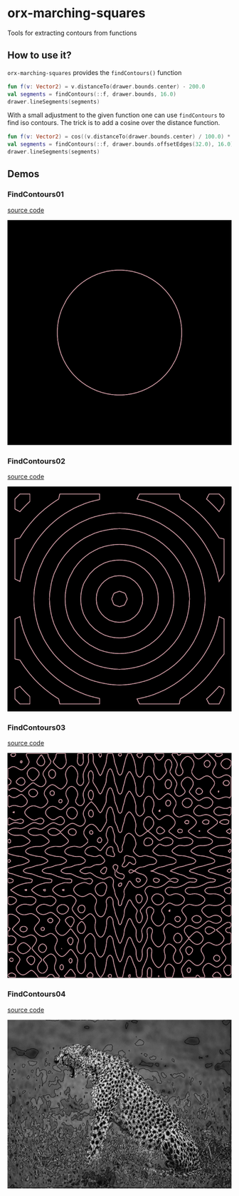 # orx-marching-squares

Tools for extracting contours from functions

## How to use it?

`orx-marching-squares` provides the `findContours()` function

```kotlin
fun f(v: Vector2) = v.distanceTo(drawer.bounds.center) - 200.0
val segments = findContours(::f, drawer.bounds, 16.0)
drawer.lineSegments(segments)
```

With a small adjustment to the given function one can use `findContours` to find iso contours. The trick is to add a cosine over the distance function.

```kotlin
fun f(v: Vector2) = cos((v.distanceTo(drawer.bounds.center) / 100.0) * 2 * PI)
val segments = findContours(::f, drawer.bounds.offsetEdges(32.0), 16.0)
drawer.lineSegments(segments)
```
<!-- __demos__ -->
## Demos
### FindContours01
[source code](src/jvmDemo/kotlin/FindContours01.kt)

![FindContours01Kt](https://raw.githubusercontent.com/openrndr/orx/media/orx-marching-squares/images/FindContours01Kt.png)

### FindContours02
[source code](src/jvmDemo/kotlin/FindContours02.kt)

![FindContours02Kt](https://raw.githubusercontent.com/openrndr/orx/media/orx-marching-squares/images/FindContours02Kt.png)

### FindContours03
[source code](src/jvmDemo/kotlin/FindContours03.kt)

![FindContours03Kt](https://raw.githubusercontent.com/openrndr/orx/media/orx-marching-squares/images/FindContours03Kt.png)

### FindContours04
[source code](src/jvmDemo/kotlin/FindContours04.kt)

![FindContours04Kt](https://raw.githubusercontent.com/openrndr/orx/media/orx-marching-squares/images/FindContours04Kt.png)
